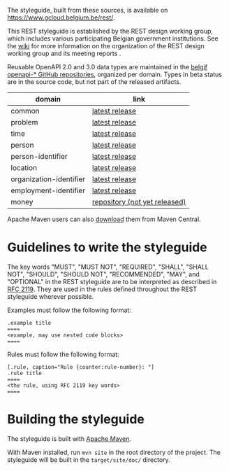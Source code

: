 The styleguide, built from these sources, is available on https://www.gcloud.belgium.be/rest/.

This REST styleguide is established by the REST design working group, which includes various participating Belgian government institutions.
See the [wiki](https://github.com/belgif/rest-guide/wiki) for more information on the organization of the REST design working group and its meeting reports .

Reusable OpenAPI 2.0 and 3.0 data types are maintained in the [belgif openapi-* GitHub repositories](https://github.com/belgif?q=openapi&type=&language=), organized per domain.
Types in beta status are in the source code, but not part of the released artifacts.

| domain | link |
|--------|------|
| common | [latest release](https://github.com/belgif/openapi-common/releases/latest) |
| problem | [latest release](https://github.com/belgif/openapi-problem/releases/latest) |
| time | [latest release](https://github.com/belgif/openapi-time/releases/latest) |
| person | [latest release](https://github.com/belgif/openapi-person/releases/latest) |
| person-identifier | [latest release](https://github.com/belgif/openapi-person-identifier/releases/latest) |
| location | [latest release](https://github.com/belgif/openapi-location/releases/latest) |
| organization-identifier | [latest release](https://github.com/belgif/openapi-organization-identifier/releases/latest) |
| employment-identifier | [latest release](https://github.com/belgif/openapi-employment-identifier/releases/latest) |
| money | [repository (not yet released)](https://github.com/belgif/openapi-money) |

Apache Maven users can also [download](https://search.maven.org/search?q=g:io.github.belgif.openapi) them from Maven Central.

# Guidelines to write the styleguide

The key words "MUST", "MUST NOT", "REQUIRED", "SHALL", "SHALL NOT", "SHOULD", "SHOULD NOT", "RECOMMENDED", "MAY", and "OPTIONAL" in the REST styleguide are to be interpreted as described in [RFC 2119](https://www.ietf.org/rfc/rfc2119.txt).
They are used in the rules defined throughout the REST styleguide wherever possible.

Examples must follow the following format:

```
.example title
====
<example, may use nested code blocks>
====
```

Rules must follow the following format:

```
[.rule, caption="Rule {counter:rule-number}: "]
.rule title
====
<the rule, using RFC 2119 key words>
====
```

# Building the styleguide

The styleguide is built with [Apache Maven](https://maven.apache.org).

With Maven installed, run `mvn site` in the root directory of the project. 
The styleguide will be built in the `target/site/doc/` directory.

